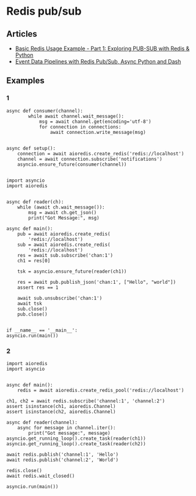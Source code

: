 # Redis pub/sub

## Articles

- [Basic Redis Usage Example - Part 1: Exploring PUB-SUB with Redis & Python](https://kb.objectrocket.com/redis/basic-redis-usage-example-part-1-exploring-pub-sub-with-redis-python-583)
- [Event Data Pipelines with Redis Pub/Sub, Async Python and Dash](https://itnext.io/event-data-pipelines-with-redis-pub-sub-async-python-and-dash-ab0a7bac63b0)


## Examples

### 1
	async def consumer(channel):
		    while await channel.wait_message():
		        msg = await channel.get(encoding='utf-8')
		        for connection in connections:
		            await connection.write_message(msg)


	async def setup():
	    connection = await aioredis.create_redis('redis://localhost')
	    channel = await connection.subscribe('notifications')
	    asyncio.ensure_future(consumer(channel))


	import asyncio
	import aioredis


	async def reader(ch):
	    while (await ch.wait_message()):
	        msg = await ch.get_json()
	        print("Got Message:", msg)

	async def main():
	    pub = await aioredis.create_redis(
	        'redis://localhost')
	    sub = await aioredis.create_redis(
	        'redis://localhost')
	    res = await sub.subscribe('chan:1')
	    ch1 = res[0]

	    tsk = asyncio.ensure_future(reader(ch1))

	    res = await pub.publish_json('chan:1', ["Hello", "world"])
	    assert res == 1

	    await sub.unsubscribe('chan:1')
	    await tsk
	    sub.close()
	    pub.close()


	if __name__ == '__main__':
    asyncio.run(main())


### 2

	import aioredis
	import asyncio


	async def main():
	    redis = await aioredis.create_redis_pool('redis://localhost')

	ch1, ch2 = await redis.subscribe('channel:1', 'channel:2')
	assert isinstance(ch1, aioredis.Channel)
	assert isinstance(ch2, aioredis.Channel)

	async def reader(channel):
	    async for message in channel.iter():
	        print("Got message:", message)
	asyncio.get_running_loop().create_task(reader(ch1))
	asyncio.get_running_loop().create_task(reader(ch2))

	await redis.publish('channel:1', 'Hello')
	await redis.publish('channel:2', 'World')

	redis.close()
	await redis.wait_closed()

	asyncio.run(main())


